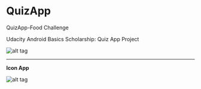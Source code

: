 # QuizApp
QuizApp-Food Challenge 

Udacity Android Basics Scholarship: Quiz App Project

![alt tag](https://cloud.githubusercontent.com/assets/26036800/23338220/52be4102-fc0d-11e6-9b80-b7edd56a70e9.png)

---
**Icon App**

![alt tag](https://cloud.githubusercontent.com/assets/26036800/23338235/cf7b72e6-fc0d-11e6-9cf5-e0213546e0ae.png)

